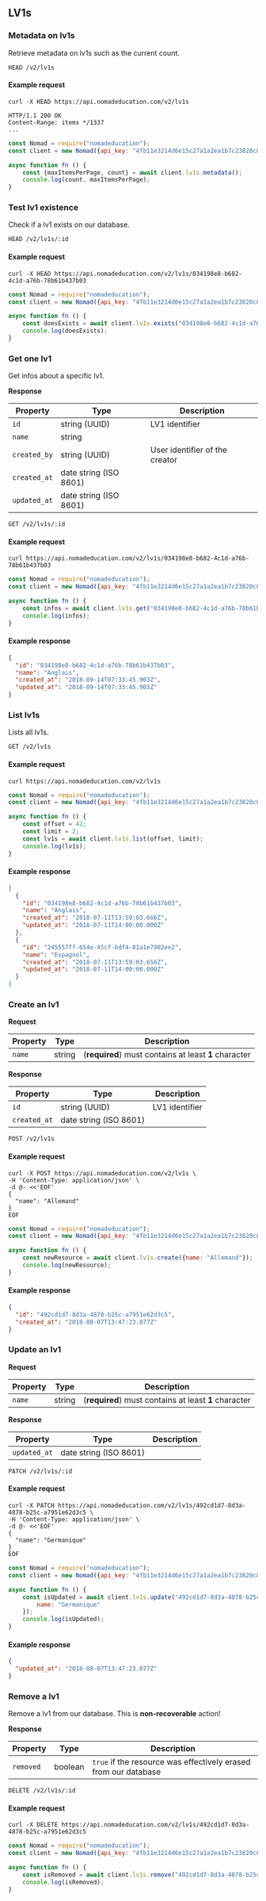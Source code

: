 ## LV1s

### Metadata on lv1s

Retrieve metadata on lv1s such as the current count.

```endpoint
HEAD /v2/lv1s
```

#### Example request

```curl
curl -X HEAD https://api.nomadeducation.com/v2/lv1s

HTTP/1.1 200 OK
Content-Range: items */1337
...
```

```javascript
const Nomad = require("nomadeducation");
const client = new Nomad({api_key: "4fb11e3214d6e15c27a1a2ea1b7c23820c8bada4"});

async function fn () {
    const {maxItemsPerPage, count} = await client.lv1s.metadata();
    console.log(count, maxItemsPerPage);
}
```

### Test lv1 existence

Check if a lv1 exists on our database.

```endpoint
HEAD /v2/lv1s/:id
```

#### Example request

```curl
curl -X HEAD https://api.nomadeducation.com/v2/lv1s/034198e8-b682-4c1d-a76b-78b61b437b03
```

```javascript
const Nomad = require("nomadeducation");
const client = new Nomad({api_key: "4fb11e3214d6e15c27a1a2ea1b7c23820c8bada4"});

async function fn () {
    const doesExists = await client.lv1s.exists("034198e8-b682-4c1d-a76b-78b61b437b03");
    console.log(doesExists);
}
```

### Get one lv1

Get infos about a specific lv1.

**Response**

Property | Type | Description
---|---|---
`id` | string (UUID) | LV1 identifier
`name` | string |
`created_by` | string (UUID) | User identifier of the creator
`created_at` | date string (ISO 8601) |
`updated_at` | date string (ISO 8601) |

```endpoint
GET /v2/lv1s/:id
```

#### Example request

```curl
curl https://api.nomadeducation.com/v2/lv1s/034198e8-b682-4c1d-a76b-78b61b437b03
```

```javascript
const Nomad = require("nomadeducation");
const client = new Nomad({api_key: "4fb11e3214d6e15c27a1a2ea1b7c23820c8bada4"});

async function fn () {
    const infos = await client.lv1s.get("034198e8-b682-4c1d-a76b-78b61b437b03");
    console.log(infos);
}
```

#### Example response

```json
{
  "id": "034198e8-b682-4c1d-a76b-78b61b437b03",
  "name": "Anglais",
  "created_at": "2018-09-14T07:33:45.903Z",
  "updated_at": "2018-09-14T07:33:45.903Z"
}
```

### List lv1s

Lists all lv1s.

```endpoint
GET /v2/lv1s
```

#### Example request

```curl
curl https://api.nomadeducation.com/v2/lv1s
```

```javascript
const Nomad = require("nomadeducation");
const client = new Nomad({api_key: "4fb11e3214d6e15c27a1a2ea1b7c23820c8bada4"});

async function fn () {
    const offset = 42;
    const limit = 2;
    const lv1s = await client.lv1s.list(offset, limit);
    console.log(lv1s);
}
```

#### Example response

```json
[
  {
    "id": "034198e8-b682-4c1d-a76b-78b61b437b03",
    "name": "Anglais",
    "created_at": "2018-07-11T13:59:03.666Z",
    "updated_at": "2018-07-11T14:00:00.000Z"
  },
  {
    "id": "245557ff-654e-45cf-bdf4-81a1e7902ee2",
    "name": "Espagnol",
    "created_at": "2018-07-11T13:59:03.656Z",
    "updated_at": "2018-07-11T14:00:00.000Z"
  }
]
```

### Create an lv1

**Request**

Property | Type | Description
---|---|---
`name` | string | (**required**) must contains at least **1** character

**Response**

Property | Type | Description
---|---|---
`id` | string (UUID) | LV1 identifier
`created_at` | date string (ISO 8601) |

```endpoint
POST /v2/lv1s
```

#### Example request

```curl
curl -X POST https://api.nomadeducation.com/v2/lv1s \
-H 'Content-Type: application/json' \
-d @- <<'EOF'
{
  "name": "Allemand"
}
EOF
```

```javascript
const Nomad = require("nomadeducation");
const client = new Nomad({api_key: "4fb11e3214d6e15c27a1a2ea1b7c23820c8bada4"});

async function fn () {
    const newResource = await client.lv1s.create({name: "Allemand"});
    console.log(newResource);
}
```

#### Example response

```json
{
  "id": "492cd1d7-8d3a-4878-b25c-a7951e62d3c5",
  "created_at": "2018-08-07T13:47:23.077Z"
}
```

### Update an lv1

**Request**

Property | Type | Description
---|---|---
`name` | string | (**required**) must contains at least **1** character

**Response**

Property | Type | Description
---|---|---
`updated_at` | date string (ISO 8601) |

```endpoint
PATCH /v2/lv1s/:id
```

#### Example request

```curl
curl -X PATCH https://api.nomadeducation.com/v2/lv1s/492cd1d7-8d3a-4878-b25c-a7951e62d3c5 \
-H 'Content-Type: application/json' \
-d @- <<'EOF'
{
  "name": "Germanique"
}
EOF
```

```javascript
const Nomad = require("nomadeducation");
const client = new Nomad({api_key: "4fb11e3214d6e15c27a1a2ea1b7c23820c8bada4"});

async function fn () {
    const isUpdated = await client.lv1s.update("492cd1d7-8d3a-4878-b25c-a7951e62d3c5", {
        name: "Germanique"
    });
    console.log(isUpdated);
}
```

#### Example response

```json
{
  "updated_at": "2018-08-07T13:47:23.077Z"
}
```

### Remove a lv1

Remove a lv1 from our database. This is **non-recoverable** action!

**Response**

Property | Type | Description
---|---|---
`removed` | boolean | `true` if the resource was effectively erased from our database

```endpoint
DELETE /v2/lv1s/:id
```

#### Example request

```curl
curl -X DELETE https://api.nomadeducation.com/v2/lv1s/492cd1d7-8d3a-4878-b25c-a7951e62d3c5
```

```javascript
const Nomad = require("nomadeducation");
const client = new Nomad({api_key: "4fb11e3214d6e15c27a1a2ea1b7c23820c8bada4"});

async function fn () {
    const isRemoved = await client.lv1s.remove("492cd1d7-8d3a-4878-b25c-a7951e62d3c5");
    console.log(isRemoved);
}
```

